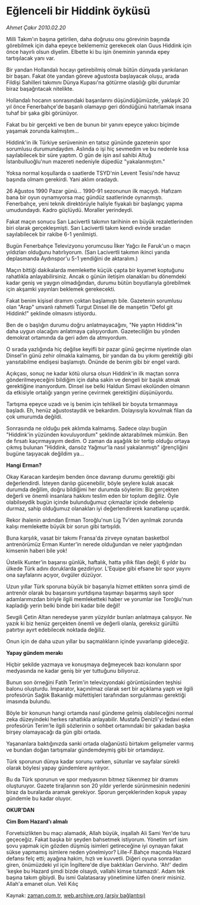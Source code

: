 # Eğlenceli bir Hiddink öyküsü

*Ahmet Çakır 2010.02.20*

<tr><td class="metin" colspan="2" style="padding-top: 20px; padding-left: 5px; ">Milli Takım'ın başına getirilen, daha doğrusu onu görevinin başında görebilmek için daha epeyce beklememiz gerekecek olan Guus Hiddink için önce hayırlı olsun diyelim. Elbette ki bu işin öneminin yanında epey tartışılacak yanı var.</td></tr><tr><td class="metin" colspan="2" style="padding-top: 20px; padding-left: 5px; "><p> Bir yandan Hollandalı hocayı getirebilmiş olmak bütün dünyada yankılanan bir başarı. Fakat öte yandan göreve ağustosta başlayacak oluşu, arada Fildişi Sahilleri takımını Dünya Kupası'na götürme olasılığı gibi durumlar biraz başağrıtacak nitelikte.
<p> Hollandalı hocanın sonrasındaki başarılarını düşündüğümüzde, yaklaşık 20 yıl önce Fenerbahçe'de başarılı olamayıp geri döndüğünü hatırlamak insana tuhaf bir şaka gibi görünüyor.
<p> Fakat bu bir gerçekti ve ben de bunun bir yanını epeyce yakıcı biçimde yaşamak zorunda kalmıştım...
<p> Hiddink'in ilk Türkiye serüveninin en tatsız gününde gazetenin spor sorumlusu durumundaydım. Aslında o işi hiç sevmedim ve bu nedenle kısa sayılabilecek bir süre yaptım. O gün de işin asıl sahibi Altuğ İstanbulluoğlu'nun mazereti nedeniyle düpedüz "yakalanmıştım."
<p> Yoksa normal koşullarda o saatlerde TSYD'nin Levent Tesisi'nde havuz başında olmam gerekirdi. Yani aklım oradaydı.
<p> 26 Ağustos 1990 Pazar günü... 1990-91 sezonunun ilk maçıydı. Hafızam bana bir oyun oynamıyorsa maç gündüz saatlerinde oynanmıştı. Fenerbahçe, yeni teknik direktörüyle haliyle fiyakalı bir başlangıç yapma umudundaydı. Kadro güçlüydü. Moraller yerindeydi.
<p> Fakat maçın sonucu Sarı Lacivertli takımın tarihinin en büyük rezaletlerinden biri olarak gerçekleşmişti. Sarı Lacivertli takım kendi evinde sıradan sayılabilecek bir rakibe 6-1 yenilmişti.
<p> Bugün Fenerbahçe Televizyonu yorumcusu İlker Yağcı ile Faruk'un o maçın yıldızları olduğunu hatırlıyorum. (Sarı Lacivertli takımın ikinci yarıda deplasmanda Aydınspor'u 5-1 yendiğini de aktaralım.)
<p> Maçın bittiği dakikalarda memlekette küçük çapta bir kıyamet koptuğunu rahatlıkla anlayabilirsiniz. Ancak o günün iletişim olanakları bu dönemdeki kadar geniş ve yaygın olmadığından, durumu bütün boyutlarıyla görebilmek için akşamki yayınları beklemek gerekecekti.
<p> Fakat benim kişisel dramım çoktan başlamıştı bile. Gazetenin sorumlusu olan "Arap" unvanlı rahmetli Turgut Dinsel ille de manşetin "Defol git Hiddink!" şeklinde olmasını istiyordu.
<p> Ben de o başlığın durumu doğru anlatmayacağını, "Ne yaptın Hiddink"in daha uygun olacağını anlatmaya çalışıyordum. Gazeteciliğin bu yönden demokrat ortamında da geri adım da atmıyordum.
<p> O sırada yazlığında hiç değilse keyifli bir pazar günü geçirme niyetinde olan Dinsel'in günü zehir olmakla kalmamış, bir yandan da bu yıkımı gerektiği gibi yansıtabilme endişesi başlamıştı. Önünde de benim gibi bir engel vardı.
<p> Açıkçası, sonuç ne kadar kötü olursa olsun Hiddink'in ilk maçtan sonra gönderilmeyeceğini bildiğim için daha sakin ve dengeli bir başlık atmak gerektiğine inanıyordum. Dinsel ise belki Haldun Simavi ekolünden olmanın da etkisiyle ortalığı yangın yerine çevirmek gerektiğini düşünüyordu.
<p> Tartışma epeyce uzadı ve iş benim için tehlikeli bir boyuta tırmanmaya başladı. Eh, henüz ağustostaydık ve bekardım. Dolayısıyla kovulmak filan da çok umurumda değildi.
<p> Sonrasında ne olduğu pek aklımda kalmamış. Sadece olayı bugün "Hiddink'in yüzünden kovuluyordum" şeklinde aktarabilmek mümkün. Ben de fırsatı kaçırmayayım dedim. O zaman da aşağılık bir tertip olduğu ortaya çıkmış bulunan "Hiddink, dansöz Yağmur'la nasıl yakalanmıştı" iğrençliğini bugüne taşıyacak değildim ya...
<p><b>Hangi Erman?</b>
<p>Okay Karacan kardeşim benden önce davranıp durumu gerektiği gibi değerlendirdi. İsteyen darılıp gücenebilir, böyle şeylere kulak asacak durumda değilim, doğru bildiğimi her durumda söylerim: Biz gerçekten değerli ve önemli insanlara hakkını teslim eden bir toplum değiliz. Öyle olabilseydik bugün içinde bulunduğumuz çıkmazlar içinde debelenip durmaz, sahip olduğumuz olanakları iyi değerlendirerek kanatlanıp uçardık.
<p> Rekor ihalenin ardından Erman Toroğlu'nun Lig Tv'den ayrılmak zorunda kalışı memlekette büyük bir sorun gibi tartışıldı.
<p> Buna karşılık, vasat bir takımı Fransa'da zirveye oynatan basketbol antrenörümüz Erman Kunter'in nerede olduğundan ve neler yaptığından kimsenin haberi bile yok!
<p> Üstelik Kunter'in başarısı günlük, haftalık, hatta yıllık filan değil; 6 yıldır bu ülkede Türk adını doruklarda gezdiriyor. L'Equipe gibi efsane bir spor yayını ona sayfalarını açıyor, övgüler düzüyor.
<p> Uzun yıllar Türk sporuna büyük bir başarıyla hizmet ettikten sonra şimdi de antrenör olarak bu başarısını yurtdışına taşımayı başarmış sayılı spor adamlarımızdan biriyle ilgili memleketteki haber ve yorumlar ise Toroğlu'nun kapladığı yerin belki binde biri kadar bile değil!
<p> Sevgili Çetin Altan neredeyse yarım yüzyıldır bunları anlatmaya çalışıyor. Ne yazık ki biz henüz gerçekten önemli ve değerli olanla, gereksiz gürültü patırtıyı ayırt edebilecek noktada değiliz.
<p> Onun için de daha uzun yıllar bu saçmalıkların içinde yuvarlanıp gideceğiz.
<p><b>Yapay gündem merakı </b>
<p>Hiçbir şekilde yazmaya ve konuşmaya değmeyecek bazı konuların spor medyasında ne kadar geniş bir yer tuttuğunu biliyoruz.
<p> Bunun son örneğini Fatih Terim'in televizyondaki görüntüsünden teşhisi balonu oluşturdu. İmparator, kaçınılmaz olarak sert bir açıklama yaptı ve ilgili profesörün Sağlık Bakanlığı müfettişleri tarafından sorgulanması gerektiği imasında bulundu.
<p> Böyle bir konunun hangi ortamda nasıl gündeme gelmiş olabileceğini normal zeka düzeyindeki herkes rahatlıkla anlayabilir. Mustafa Denizli'yi tedavi eden profesörün Terim'le ilgili sözlerinin o sohbet ortamındaki bir şakadan başka birşey olamayacağı da gün gibi ortada.
<p> Yaşananlara baktığınızda sanki ortada olağanüstü birtakım gelişmeler varmış ve bundan doğan tartışmalar gündemdeymiş gibi bir ortamdayız.
<p> Türk sporunun dünya kadar sorunu varken, sütunlar ve sayfalar sürekli olarak böylesi yapay gündemlere ayrılıyor.
<p> Bu da Türk sporunun ve spor medyasının bitmez tükenmez bir dramını oluşturuyor. Gazete tirajlarının son 20 yıldır yerlerde sürünmesinin nedenini biraz da buralarda aramak gerekiyor. Sporun gerçeklerinden kopuk yapay gündemle bu kadar oluyor.
<p><b>OKUR'DAN
<p>Cim Bom Hazard'ı almalı </p></b>
<p>Forvetsizlikten bu maçı alamadık, Allah büyük, inşallah Ali Sami Yen'de turu geçeceğiz. Fakat başka bir şeyden bahsetmek istiyorum. Yönetim sırf isim şovu yapmak için gözden düşmüş isimleri getireceğine iyi oynayan fakat sükse yapmamış isimlere neden yönelmiyor? Lille-F.Bahçe maçında Hazard defansı felç etti; ayağına hakim, hızlı ve kuvvetli. Diğeri oyuna sonradan giren, önümüzdeki yıl için İngiltere'de diye baktıkları Gervinho. 'Ah!' dedim 'keşke bu Hazard şimdi bizde olsaydı, vallahi kimse tutamazdı'. Adam tek başına takım gibiydi. Bu ismi Galatasaray yönetimine lütfen önerir misiniz. Allah'a emanet olun. Veli Kılıç<br/></p></p></p></p></p></p></p></p></p></p></p></p></p></p></p></p></p></p></p></p></p></p></p></p></p></p></p></p></p></p></p></p></td></tr>

Kaynak: [zaman.com.tr](http://zaman.com.tr/yazar.do?yazino=953677), [web.archive.org (arşiv bağlantısı)](http://web.archive.org/web/20100227052439/http://www.zaman.com.tr:80/yazar.do?yazino=953677)
